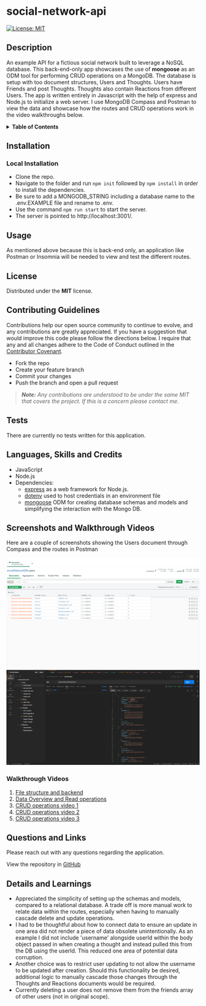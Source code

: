 # social-network-api
[![License: MIT](https://img.shields.io/badge/License-MIT-yellow.svg)](https://opensource.org/licenses/MIT)

## Description
An example API for a fictious social network built to leverage a NoSQL database. This back-end-only app showcases the use of **mongoose** as an ODM tool for performing CRUD operations on a MongoDB. The database is setup with too document structures, Users and Thoughts. Users have Friends and post Thoughts. Thoughts also contain Reactions from different Users. The app is written entirely in Javascript with the help of express and Node.js to initialize a web server. I use MongoDB Compass and Postman to view the data and showcase how the routes and CRUD operations work in the video walkthroughs below.

<details>
<summary><strong>Table of Contents</strong></summary>

- [Installation](#installation)
- [Usage](#usage)
- [License](#license)
- [Contributing Guidelines](#contributing-guidelines)
- [Tests](#tests)
- [Languages, Skills and Credits](#languages-skills-and-credits)
- [Screenshots and Walkthrough Videos](#screenshots-and-walkthrough-videos)
- [Questions and Links](#questions-and-links)
- [Details and Learnings](#details-and-learnings)
</details>

## Installation
### Local Installation
- Clone the repo.
- Navigate to the folder and run `npm init` followed by `npm install` in order to install the dependencies.
- Be sure to add a MONGODB_STRING including a database name to the .env.EXAMPLE file and rename to .env.
- Use the command `npm run start` to start the server.
- The server is pointed to http://localhost:3001/.

## Usage
As mentioned above because this is back-end only, an application like Postman or Insomnia will be needed to view and test the different routes.

## License
Distributed under the **MIT** license.

## Contributing Guidelines
Contributions help our open source community to continue to evolve, and any contributions are greatly appreciated. If you have a suggestion that would improve this code please follow the directions below. I require that any and all changes adhere to the Code of Conduct outlined in the [Contributor Covenant](https://www.contributor-covenant.org/).

 - Fork the repo
 - Create your feature branch
 - Commit your changes
 - Push the branch and open a pull request

> _**Note:** Any contributions are understood to be under the same MIT that covers the project. If this is a concern please contact me._

## Tests
There are currently no tests written for this application.

## Languages, Skills and Credits
- JavaScript
- Node.js
- Dependencies:
  - [express](https://www.npmjs.com/package/express) as a web framework for Node.js.
  - [dotenv](https://www.npmjs.com/package/dotenv) used to host credentials in an environment file 
  - [mongoose](https://mongoosejs.com/) ODM for creating database schemas and models and simplifying the interaction with the Mongo DB.


## Screenshots and Walkthrough Videos
Here are a couple of screenshots showing the Users document through Compass and the routes in Postman

![Screenshot of users document viewed in Compass](./images/screenshot-compass.png)
![Screenshot of routes in Postman](./images/screenshot-postman.png)

### Walkthrough Videos
1. [File structure and backend](https://drive.google.com/file/d/1ge40QouvIPfoG8qCy4nBtBNW5lFKz-G7/view?usp=sharing)
2. [Data Overview and Read operations](https://drive.google.com/file/d/1v9VYGCFW9WnhtoRZvX6fdZaxI60E82EF/view?usp=sharing)
3. [CRUD operations video 1](https://drive.google.com/file/d/1J7h_LIT8hDprvabfxGW2MkdwTeL1AuUq/view?usp=sharing)
4. [CRUD operations video 2](https://drive.google.com/file/d/1AbNgwnfhflzC8f2VT7erTx_xv1zDRsRK/view?usp=sharing)
5. [CRUD operations video 3](https://drive.google.com/file/d/1mrF1SSW0KNLmUnqJcV3U-oFkTcsr-Srd/view?usp=sharing)

## Questions and Links
Please reach out with any questions regarding the application.

View the repository in [GitHub](https://github.com/benfok/social-network-api)

## Details and Learnings
- Appreciated the simplicity of setting up the schemas and models, compared to a relational database. A trade off is more manual work to relate data within the routes, especially when having to manually cascade delete and update operations.
- I had to be thoughtful about how to connect data to ensure an update in one area did not render a piece of data obsolete unintentionally. As an example I did not include 'username' alongside userId within the body object passed in when creating a thought and instead pulled this from the DB using the userId. This reduced one area of potential data corruption. 
- Another choice was to restrict user updating to not allow the username to be updated after creation. Should this functionality be desired, additional logic to manually cascade those changes through the Thoughts and Reactions documents would be required.
- Currently deleting a user does not remove them from the friends array of other users (not in original scope).
 

